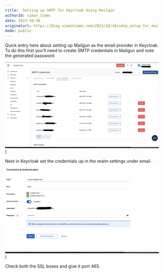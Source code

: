 ```yaml
---
title:  Setting up SMTP for Keycloak Using Mailgun
authorId: simon_timms
date: 2023-10-30
originalurl: https://blog.simontimms.com/2023/10/30/smtp_setup_for_mailgun
mode: public
---
```




Quick entry here about setting up Mailgun as the email provider in Keycloak. To do this first you'll need to create SMTP credentials in Mailgun and note the generated password

![](/images/2023-10-30-smtp_setup_for_mailgun.md/2023-10-30-17-34-55.png))

Next in Keycloak set the credentials up in the realm settings under email. 
![](/images/2023-10-30-smtp_setup_for_mailgun.md/2023-10-30-17-34-24.png))

Check both the SSL boxes and give it port 465.